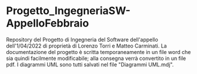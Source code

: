 # Progetto_IngegneriaSW-AppelloFebbraio
Repository del Progetto di Ingegneria del Software dell'appello dell'1/04/2022 di proprietà di Lorenzo Torri e Matteo Carminati. 
La documentazione del progetto è scritta temporaneamente in un file word che sia quindi facilmente modificabile; alla consegna verrà convertito in un file pdf.
I diagrammi UML sono tutti salvati nel file "Diagrammi UML.mdj".
